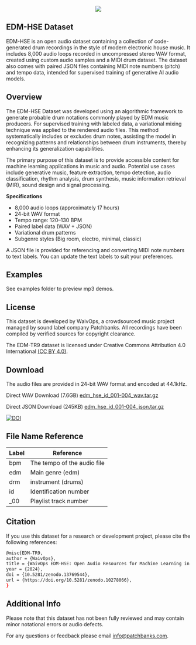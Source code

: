 <p align="center">
  <img src="https://user-images.githubusercontent.com/115654234/213008369-a3a3cc5b-498d-47ea-bd36-4569ce6c4e51.png">
</p>

## EDM-HSE Dataset

EDM-HSE is an open audio dataset containing a collection of code-generated drum recordings in the style of modern electronic house music. It includes 8,000 audio loops recorded in uncompressed stereo WAV format, created using custom audio samples and a MIDI drum dataset. The dataset also comes with paired JSON files containing MIDI note numbers (pitch) and tempo data, intended for supervised training of generative AI audio models.

## Overview

The EDM-HSE Dataset was developed using an algorithmic framework to generate probable drum notations commonly played by EDM music producers. For supervised training with labeled data, a variational mixing technique was applied to the rendered audio files. This method systematically includes or excludes drum notes, assisting the model in recognizing patterns and relationships between drum instruments, thereby enhancing its generalization capabilities.

The primary purpose of this dataset is to provide accessible content for machine learning applications in music and audio. Potential use cases include generative music, feature extraction, tempo detection, audio classification, rhythm analysis, drum synthesis, music information retrieval (MIR), sound design and signal processing.

**Specifications**

- 8,000 audio loops (approximately 17 hours)
- 24-bit WAV format
- Tempo range: 120–130 BPM
- Paired label data (WAV + JSON)
- Variational drum patterns
- Subgenre styles (Big room, electro, minimal, classic)

A JSON file is provided for referencing and converting MIDI note numbers to text labels. You can update the text labels to suit your preferences.

## Examples

See examples folder to preview mp3 demos.


## License

This dataset is developed by WaivOps, a crowdsourced music project managed by sound label company Patchbanks. All recordings have been compiled by verified sources for copyright clearance.

The EDM-TR9 dataset is licensed under Creative Commons Attribution 4.0 International [(CC BY 4.0)](https://creativecommons.org/licenses/by/4.0/).
## Download

The audio files are provided in 24-bit WAV format and encoded at 44.1kHz.

Direct WAV Download (7.6GB) [edm_hse_id_001-004_wav.tar.gz](https://zenodo.org/records/10278066/files/edm_tr9_drm_id_001.tar.gz?download=1)

Direct JSON Download (245KB) [edm_hse_id_001-004_json.tar.gz](https://zenodo.org/records/10278066/files/edm_tr9_drm_id_001.tar.gz?download=1)

[![DOI](https://zenodo.org/badge/DOI/10.5281/zenodo.10278066.svg)](https://doi.org/10.5281/zenodo.10278066)
## File Name Reference

| **Label**             | **Reference**                                                  |
| ----------------- | ------------------------------------------------------------------ |
| bpm  | The tempo of the audio file|
| edm | Main genre (edm)|
| drm | instrument (drums)|
| id | Identification number|
| _00 | Playlist track number|

## Citation

If you use this dataset for a research or development project, please cite the following references:
```bash
@misc{EDM-TR9,
author = {WaivOps},
title = {WaivOps EDM-HSE: Open Audio Resources for Machine Learning in Music},
year = {2024},
doi = {10.5281/zenodo.13769544},
url = {https://doi.org/10.5281/zenodo.10278066},
}
```
## Additional Info

Please note that this dataset has not been fully reviewed and may contain minor notational errors or audio defects.

For any questions or feedback please email info@patchbanks.com.
